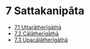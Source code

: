 # 7 Sattakanipāta

* [7.1 Uttarātherīgāthā](7/7.1.md)
* [7.2 Cālātherīgāthā](7/7.2.md)
* [7.3 Upacālātherīgāthā](7/7.3.md)
